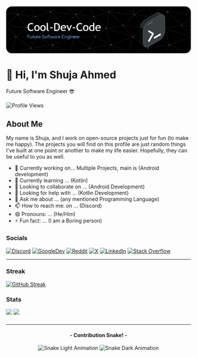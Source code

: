 <!--**Github/Github** is a ✨ _special_ ✨ repository because its `README.md` (this file) appears on your GitHub profile.-->
![Header](./github-header-image.png)
# 👋 Hi, I'm Shuja Ahmed
Future Software Engineer 😎
###
![Profile Views](https://komarev.com/ghpvc/?username=cool-dev-code)

## About Me
My name is Shuja, and I work on open-source projects just for fun (to make me happy).
The projects you will find on this profile are just random things I've built at one point or another to make my life easier.
Hopefully, they can be useful to you as well.

- 🔭 Currently working on... Multiple Projects, main is (Android development)
- 🌱 Currently learning ... (Kotlin)
- 👯 Looking to collaborate on ... (Android Development)
- 🤔 Looking for help with ... (Kotlin Development)
- 💬 Ask me about ... (any mentioned Programming Language)
- 📫 How to reach me: on ... (Discord)
- 😄 Pronouns: ... (He/Him)
- ⚡ Fun fact: ... (I am a Boring person)

### Socials
[![Discord](https://img.shields.io/badge/Discord-%237289DA.svg?logo=discord&color=5865F2&logoColor=white)](https://discord.gg/9mjwNGJHWH) [![GoogleDev](https://img.shields.io/badge/Google%20Dev-%231877F2.svg?logo=Google&logoColor=white&color=cc0000)](https://g.dev/ShujaAhmed) [![Reddit](https://img.shields.io/badge/Reddit-%23FF4500.svg?logo=Reddit&logoColor=white)](https://www.reddit.com/user/Shuja_Ahmed/) [![X](https://img.shields.io/badge/%20Twitter-%231877F2.svg?logo=X&logoColor=white&color=000000)](https://twitter.com/Shuja__Ahmed ) [![LinkedIn](https://img.shields.io/badge/LinkedIn-%230077B5.svg?logo=linkedin&logoColor=white)](https://www.linkedin.com/in/shuja-ahmed-380b0515a/) [![Stack Overflow](https://img.shields.io/badge/-Stackoverflow-FE7A16?logo=stack-overflow&logoColor=white)](https://stackoverflow.com/users/27968719/shuja-ahmed)

[hidden]:[![Instagram](https://img.shields.io/badge/Instagram-833AB4?style=for-the-badge&logo=instagram&logoColor=white)](https://instagram.com/shuja_plays)
[hidden]:[![YouTube](https://img.shields.io/badge/Youtube-FF0000?style=for-the-badge&logo=youtube&logoColor=white)](https://youtube.com/@ShujaPlays)

---
### Streak
[![GitHub Streak](https://streak-stats.demolab.com?user=cool-dev-code&theme=tokyonight&bg_color=ffffff&border_radius=25&hide_border=true)](https://git.io/streak-stats)

### Stats
<div>
  <img height="135px" src="https://github-readme-stats.vercel.app/api?username=cool-dev-code&theme=tokyonight&show_icons=true&hide_title=true&hide_border=true&border_radius=25&hide_rank=true&include_all_commits=true&count_private=true&line_height=21">
  <img height="135px" src="https://github-readme-stats.vercel.app/api/top-langs/?username=cool-dev-code&theme=tokyonight&&hide_title=true&hide_border=true&border_radius=25&layout=compact&langs_count=4">
</div>

###
---
<h4 align="center">- Contribution Snake! -</h4>
<p align="center">
    <img src="https://github.com/cool-dev-code/cool-dev-code/blob/main/blob/output/github-contribution-grid-snake.svg#gh-light-mode-only"  alt="Snake Light Animation" />
    <img src="https://github.com/cool-dev-code/cool-dev-code/blob/main/blob/output/github-contribution-grid-snake-dark.svg#gh-dark-mode-only " alt="Snake Dark Animation" />
</p>
